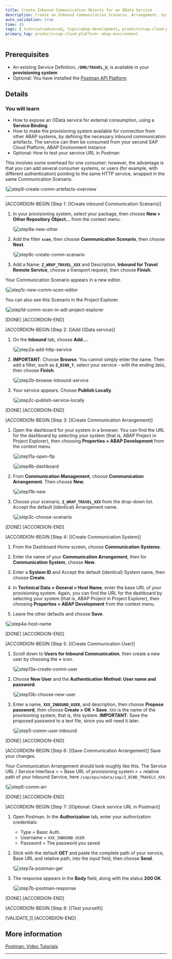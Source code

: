 ```yaml
---
title: Create Inbound Communication Objects for an OData Service
description: Create an Inbound Communication Scenario, Arrangement, System, and User in the provisioning system of SAP Cloud Platform, ABAP Environment.
auto_validation: true
time: 45
tags: [ tutorial>advanced, topic>abap-development, products>sap-cloud-platform, tutorial>license]
primary_tag: products>sap-cloud-platform--abap-environment
---
```


## Prerequisites
 - An existing Service Definition, **`/DMO/TRAVEL_U`**, is available in your **provisioning system**
 - Optional: You have installed the [Postman API Platform](https://www.getpostman.com/)

## Details
### You will learn
  - How to expose an OData service for external consumption, using a **Service Binding**
  - How to make the provisioning system available for connection from other ABAP systems, by defining the necessary inbound communication artefacts. The service can then be consumed from your second SAP Cloud Platform, ABAP Environment instance
  - Optional: How to test your service URL in Postman

  This involves some overhead for one consumer; however, the advantage is that you can add several consumer systems, or users (for example, with different authentication) pointing to the same HTTP service, wrapped in the same Communication Scenario.

  !![step9-create-comm-artefacts-overview](step9-create-comm-artefacts-overview.png)

---

[ACCORDION-BEGIN [Step 1: ](Create inbound Communication Scenario)]
1. In your provisioning system, select your package, then choose **New > Other Repository Object...** from the context menu.

    !![step9a-new-other](step9a-new-other.png)

2. Add the filter **`scen`**, then choose **Communication Scenario**, then choose **Next**.

    !![step9c-create-comm-scenario](step9c-create-comm-scenario.png)

3. Add a Name: **`Z_WRAP_TRAVEL_XXX`** and Description, **Inbound for Travel Remote Service**, choose a transport request, then choose **Finish**.

Your Communication Scenario appears in a new editor.

!![step1c-new-comm-scen-editor](step1c-new-comm-scen-editor.png)

You can also see this Scenario in the Project Explorer.

!![step1d-comm-scen-in-adt-project-explorer](step1d-comm-scen-in-adt-project-explorer.png)

[DONE]
[ACCORDION-END]

[ACCORDION-BEGIN [Step 2: ](Add OData service)]
1. On the **Inbound** tab, choose **Add...**.

    !![step2a-add-http-service](step2a-add-http-service.png)

2. **IMPORTANT**: Choose **Browse**. You cannot simply enter the name. Then add a filter, such as **`Z_BIND_T`**, select your service - with the ending `IWSG`, then choose **Finish**.

    !![step2b-browse-inbound-service](step2b-browse-inbound-service.png)

3. Your service appears. Choose **Publish Locally**.

    !![step2c-publish-service-locally](step2c-publish-service-locally.png)

[DONE]
[ACCORDION-END]


[ACCORDION-BEGIN [Step 3: ](Create Communication Arrangement)]
1. Open the dashboard for your system in a browser. You can find the URL for the dashboard by selecting your system (that is, ABAP Project in Project Explorer), then choosing **Properties > ABAP Development** from the context menu.

    !![step11a-open-flp](step11a-open-flp.png)

    !![step6b-dashboard](step6b-dashboard.png)

2. From **Communication Management**, choose **Communication Arrangement**. Then choose **New**.

    !![step11b-new](step11b-new.png)

3. Choose your scenario, **`Z_WRAP_TRAVEL_XXX`** from the drop-down list. Accept the default (identical) Arrangement name.

    !![step3c-choose-scenario](step3c-choose-scenario.png)

[DONE]
[ACCORDION-END]

[ACCORDION-BEGIN [Step 4: ](Create Communication System)]
1. From the Dashboard Home screen, choose **Communication Systems**.

2. Enter the name of your **Communication Arrangement**, then for **Communication System**, choose **New**.

3. Enter a **System ID** and Accept the default (identical) System name, then choose **Create**.

4. In **Technical Data > General > Host Name**, enter the base URL of your provisioning system. Again, you can find the URL for the dashboard by selecting your system (that is, ABAP Project in Project Explorer), then choosing **Properties > ABAP Development** from the context menu.

5. Leave the other defaults and choose **Save**.

!![step4a-host-name](step4a-host-name.png)

[DONE]
[ACCORDION-END]

[ACCORDION-BEGIN [Step 5: ](Create Communication User)]
1. Scroll down to **Users for Inbound Communication**, then create a new user by choosing the **+** icon.

    !![step13a-create-comm-user](step13a-create-comm-user.png)

2. Choose **New User** and the **Authentication Method: User name and password**.

    !![step13b-choose-new-user](step13b-choose-new-user.png)

3. Enter a name, **`XXX_INBOUND_USER`**, and description, then choose **Propose password**, then choose **Create > OK > Save**. `XXX` is the name of the provisioning system, that is, this system. **IMPORTANT**: Save the proposed password to a text file, since you will need it later.

    !![step5-comm-user-inbound](step5-comm-user-inbound.png)

[DONE]
[ACCORDION-END]

[ACCORDION-BEGIN [Step 6: ](Save Communication Arrangement)]
Save your changes.

Your Communication Arrangement should look roughly like this.
The Service URL / Service Interface = < Base URL of provisioning system > + relative path of your Inbound Service, here `/sap/opu/odata/sap/Z_BIND_TRAVELS_XXX`.

!![step6-comm-arr](step6-comm-arr.png)

[DONE]
[ACCORDION-END]

[ACCORDION-BEGIN [Step 7: ](Optional: Check service URL in Postman)]
1. Open Postman. In the **Authorization** tab, enter your authorization credentials:

    - Type = Basic Auth.
    - Username = `XXX_INBOUND_USER`
    - Password = The password you saved

2. Stick with the default **GET** and paste the complete path of your service, Base URL and relative path, into the input field, then choose **Send**.

    !![step7a-postman-get](step7a-postman-get.png)

3. The response appears in the **Body** field, along with the status **200 OK**.

    !![step7b-postman-response](step7b-postman-response.png)

[DONE]
[ACCORDION-END]


[ACCORDION-BEGIN [Step 8: ](Test yourself)]

[VALIDATE_1]
[ACCORDION-END]

## More information
[Postman: Video Tutorials](https://www.youtube.com/playlist?list=PLM-7VG-sgbtAgGq_pef5y_ruIUBPpUgNJ)

---
